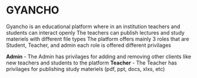 # GYANCHO
Gyancho is an educational platform where in an institution teachers and students can interact openly
The teachers can publish lectures and study materiels with different file types
The platform offers mainly 3 roles that are Student, Teacher, and admin 
each role is offered different privilages

**Admin** - The Admin has privilages for adding and removing other clients like new teachers and students to the platform
**Teacher** - The Teacher has privilages for publishing study materiels (pdf, ppt, docs, xlxs, etc)
